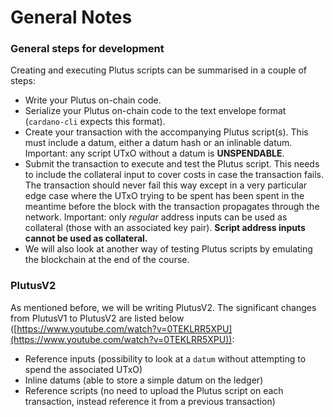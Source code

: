 # General Notes

### General steps for development

Creating and executing Plutus scripts can be summarised in a couple of steps:

* Write your Plutus on-chain code.
* Serialize your Plutus on-chain code to the text envelope format (`cardano-cli` expects this format).
* Create your transaction with the accompanying Plutus script(s). This must include a datum, either a datum hash or an inlinable datum. Important: any script UTxO without a datum is **UNSPENDABLE**.
* Submit the transaction to execute and test the Plutus script. This needs to include the collateral input to cover costs in case the transaction fails. The transaction should never fail this way except in a very particular edge case where the UTxO trying to be spent has been spent in the meantime before the block with the transaction propagates through the network. Important: only _regular_ address inputs can be used as collateral (those with an associated key pair). **Script address inputs cannot be used as collateral.**
* We will also look at another way of testing Plutus scripts by emulating the blockchain at the end of the course.

### PlutusV2

As mentioned before, we will be writing PlutusV2. The significant changes from PlutusV1 to PlutusV2 are listed below ([https://www.youtube.com/watch?v=0TEKLRR5XPU](https://www.youtube.com/watch?v=0TEKLRR5XPU)):

* Reference inputs (possibility to look at a `datum` without attempting to spend the associated UTxO)
* Inline datums (able to store a simple datum on the ledger)
* Reference scripts (no need to upload the Plutus script on each transaction, instead reference it from a previous transaction)
